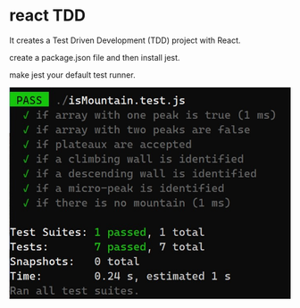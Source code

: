 # react TDD

It creates a Test Driven Development (TDD) project with React.

create a package.json file and then install jest.

make jest your default test runner.

![Test Image](/runtest.jpg)

